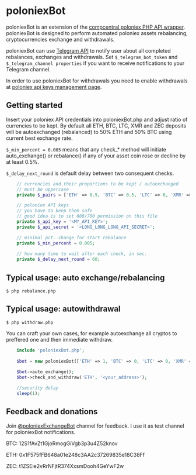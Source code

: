 # poloniexBot

poloniexBot is an extension of the [compcentral poloniex PHP API wrapper](http://pastebin.com/iuezwGRZ).
poloniexBot is designed to perform automated poloniex assets rebalancing, cryptocurrencies exchange 
and withdrawals. 

poloniexBot can use [Telegram API](https://core.telegram.org) to notify user about all completed rebalances, exchanges and withdrawals. 
Set 
`$_telegram_bot_token` and `$_telegram_channel properties`
if you want to receive notifications to your Telegram channel.

In order to use poloniexBot for withdrawals you need to enable withdrawals at [poloniex api keys management page](https://poloniex.com/apiKeys).

## Getting started

Insert your poloniex API credentials into poloniexBot.php and adjust ratio of currencies to be kept.
By default all ETH, BTC, LTC, XMR and ZEC deposits will be autoexchanged (rebalanced) to 50% ETH and 50% BTC using current best exchange rate.

`$_min_percent = 0.005`
means that any check_* method will initiate auto_exchange() or rebalance() if any of your asset coin rose or decline by at least 0.5%.

`$_delay_next_round`
is default delay between two consequent checks.

```php
	// currencies and their proportions to be kept / autoexchanged
	// must be uppercase
	private $_pairs = ['ETH' => 0.5, 'BTC' => 0.5, 'LTC' => 0, 'XMR' => 0, 'ZEC' => 0];

	// poloniex API keys
	// you have to keep them safe
	// good idea is to set 600/700 permission on this file
	private $_api_key = '<MY_API_KEY>';
	private $_api_secret = '<LONG_LONG_LONG_API_SECRET>';

	// minimal pct. change for start rebalance
	private $_min_percent = 0.005;
	
	// how many time to wait after each check, in sec.
	private $_delay_next_round = 60;
```

## Typical usage: auto exchange/rebalancing

`$ php rebalance.php`

## Typical usage: autowithdrawal

`$ php withdraw.php`

You can craft your own cases, for example autoexchange all cryptos to preffered one and then immediate withdraw.

```php
	include 'poloniexBot.php';
	
	$bot = new poloniexBot(['ETH' => 1, 'BTC' => 0, 'LTC' => 0, 'XMR' => 0, 'ZEC' => 0]);
	
	$bot->auto_exchange();
	$bot->check_and_withdraw('ETH', '<your_address>');

	//security delay
	sleep(1);
```

## Feedback and donations

Join [@poloniexExchangeBot](https://t.me/poloniexExchangeBot) channel for feedback. I use it as test channel for poloniexBot notifications.

BTC: 12S1fAvZt1GjoRmogGiVgb3p3u4Z52knov

ETH: 0x1F575fFB648a01e248c3AA2c37269835e18C38Ff

ZEC: t1ZSEie2vRrNFjtR374XxsmDooh4GeYwF2w
